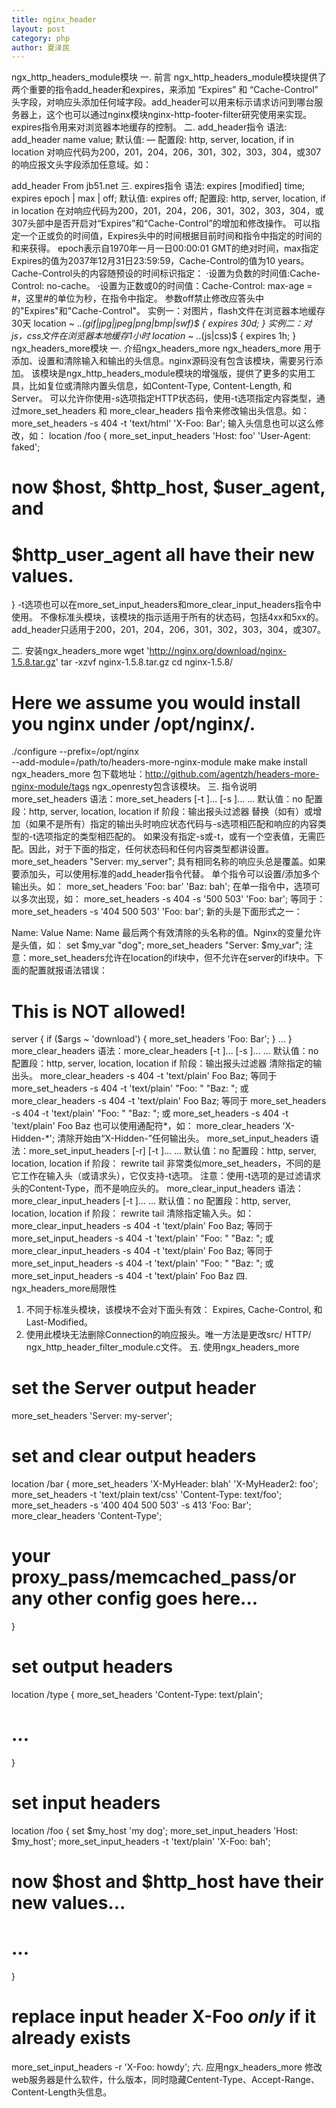 ```yaml
---
title: nginx_header
layout: post
category: php 
author: 夏泽民
---
```

<!-- more -->
ngx_http_headers_module模块
一. 前言
ngx_http_headers_module模块提供了两个重要的指令add_header和expires，来添加 “Expires” 和 “Cache-Control” 头字段，对响应头添加任何域字段。add_header可以用来标示请求访问到哪台服务器上，这个也可以通过nginx模块nginx-http-footer-filter研究使用来实现。expires指令用来对浏览器本地缓存的控制。
二. add_header指令
语法: add_header name value;
默认值: —
配置段: http, server, location, if in location
对响应代码为200，201，204，206，301，302，303，304，或307的响应报文头字段添加任意域。如：

add_header From jb51.net
三. expires指令
语法: expires [modified] time;
expires epoch | max | off;
默认值: expires off;
配置段: http, server, location, if in location
在对响应代码为200，201，204，206，301，302，303，304，或307头部中是否开启对“Expires”和“Cache-Control”的增加和修改操作。
可以指定一个正或负的时间值，Expires头中的时间根据目前时间和指令中指定的时间的和来获得。
epoch表示自1970年一月一日00:00:01 GMT的绝对时间，max指定Expires的值为2037年12月31日23:59:59，Cache-Control的值为10 years。
Cache-Control头的内容随预设的时间标识指定：
·设置为负数的时间值:Cache-Control: no-cache。
·设置为正数或0的时间值：Cache-Control: max-age = #，这里#的单位为秒，在指令中指定。
参数off禁止修改应答头中的"Expires"和"Cache-Control"。
实例一：对图片，flash文件在浏览器本地缓存30天
location ~ .*\.(gif|jpg|jpeg|png|bmp|swf)$
 {
      expires 30d;
 }
实例二：对js，css文件在浏览器本地缓存1小时
location ~ .*\.(js|css)$
 {
      expires 1h;
 }
ngx_headers_more模块
一. 介绍ngx_headers_more
ngx_headers_more 用于添加、设置和清除输入和输出的头信息。nginx源码没有包含该模块，需要另行添加。
该模块是ngx_http_headers_module模块的增强版，提供了更多的实用工具，比如复位或清除内置头信息，如Content-Type, Content-Length, 和Server。
可以允许你使用-s选项指定HTTP状态码，使用-t选项指定内容类型，通过more_set_headers 和 more_clear_headers 指令来修改输出头信息。如：
more_set_headers -s 404 -t 'text/html' 'X-Foo: Bar';
输入头信息也可以这么修改，如：
location /foo {
  more_set_input_headers 'Host: foo' 'User-Agent: faked';
  # now $host, $http_host, $user_agent, and
  #  $http_user_agent all have their new values.
}
-t选项也可以在more_set_input_headers和more_clear_input_headers指令中使用。
不像标准头模块，该模块的指示适用于所有的状态码，包括4xx和5xx的。 add_header只适用于200，201，204，206，301，302，303，304，或307。

二. 安装ngx_headers_more
wget 'http://nginx.org/download/nginx-1.5.8.tar.gz'
tar -xzvf nginx-1.5.8.tar.gz
cd nginx-1.5.8/
  
# Here we assume you would install you nginx under /opt/nginx/.
./configure --prefix=/opt/nginx \
  --add-module=/path/to/headers-more-nginx-module
make
make install
ngx_headers_more 包下载地址：http://github.com/agentzh/headers-more-nginx-module/tags
ngx_openresty包含该模块。
三. 指令说明
more_set_headers
语法：more_set_headers [-t <content-type list>]... [-s <status-code list>]... <new-header>...
默认值：no
配置段：http, server, location, location if
阶段：输出报头过滤器
替换（如有）或增加（如果不是所有）指定的输出头时响应状态代码与-s选项相匹配和响应的内容类型的-t选项指定的类型相匹配的。
如果没有指定-s或-t，或有一个空表值，无需匹配。因此，对于下面的指定，任何状态码和任何内容类型都讲设置。
more_set_headers  "Server: my_server";
具有相同名称的响应头总是覆盖。如果要添加头，可以使用标准的add_header指令代替。
单个指令可以设置/添加多个输出头。如：
more_set_headers 'Foo: bar' 'Baz: bah';
在单一指令中，选项可以多次出现，如：
more_set_headers -s 404 -s '500 503' 'Foo: bar';
等同于：
more_set_headers -s '404 500 503' 'Foo: bar';
新的头是下面形式之一：

Name: Value
Name:
Name
最后两个有效清除的头名称的值。Nginx的变量允许是头值，如：
set $my_var "dog";
more_set_headers "Server: $my_var";
注意：more_set_headers允许在location的if块中，但不允许在server的if块中。下面的配置就报语法错误：
# This is NOT allowed!
 server {
    if ($args ~ 'download') {
      more_set_headers 'Foo: Bar';
    }
    ...
  }
more_clear_headers
语法：more_clear_headers [-t <content-type list>]... [-s <status-code list>]... <new-header>...
默认值：no
配置段：http, server, location, location if
阶段：输出报头过滤器
清除指定的输出头。
more_clear_headers -s 404 -t 'text/plain' Foo Baz;
等同于
more_set_headers -s 404 -t 'text/plain' "Foo: " "Baz: ";
或
more_clear_headers -s 404 -t 'text/plain' Foo Baz;
等同于
more_set_headers -s 404 -t 'text/plain' "Foo: " "Baz: ";
或
more_set_headers -s 404 -t 'text/plain' Foo Baz
也可以使用通配符*，如：
more_clear_headers 'X-Hidden-*';
清除开始由“X-Hidden-”任何输出头。
more_set_input_headers
语法：more_set_input_headers [-r] [-t <content-type list>]... <new-header>...
默认值：no
配置段：http, server, location, location if
阶段： rewrite tail
非常类似more_set_headers，不同的是它工作在输入头（或请求头），它仅支持-t选项。
注意：使用-t选项的是过滤请求头的Content-Type，而不是响应头的。
more_clear_input_headers
语法：more_clear_input_headers [-t <content-type list>]... <new-header>...
默认值：no
配置段：http, server, location, location if
阶段： rewrite tail
清除指定输入头。如：
more_clear_input_headers -s 404 -t 'text/plain' Foo Baz;
等同于
more_set_input_headers -s 404 -t 'text/plain' "Foo: " "Baz: ";
或
more_clear_input_headers -s 404 -t 'text/plain' Foo Baz;
等同于
more_set_input_headers -s 404 -t 'text/plain' "Foo: " "Baz: ";
或
more_set_input_headers -s 404 -t 'text/plain' Foo Baz
四. ngx_headers_more局限性
1. 不同于标准头模块，该模块不会对下面头有效： Expires, Cache-Control, 和Last-Modified。
2. 使用此模块无法删除Connection的响应报头。唯一方法是更改src/ HTTP/ ngx_http_header_filter_module.c文件。
五. 使用ngx_headers_more
# set the Server output header
more_set_headers 'Server: my-server';
  
# set and clear output headers
location /bar {
  more_set_headers 'X-MyHeader: blah' 'X-MyHeader2: foo';
  more_set_headers -t 'text/plain text/css' 'Content-Type: text/foo';
  more_set_headers -s '400 404 500 503' -s 413 'Foo: Bar';
  more_clear_headers 'Content-Type';
  
  # your proxy_pass/memcached_pass/or any other config goes here...
}
  
# set output headers
location /type {
  more_set_headers 'Content-Type: text/plain';
  # ...
}
  
# set input headers
location /foo {
  set $my_host 'my dog';
  more_set_input_headers 'Host: $my_host';
  more_set_input_headers -t 'text/plain' 'X-Foo: bah';
  
  # now $host and $http_host have their new values...
  # ...
}
  
 # replace input header X-Foo *only* if it already exists
more_set_input_headers -r 'X-Foo: howdy';
六. 应用ngx_headers_more
修改web服务器是什么软件，什么版本，同时隐藏Centent-Type、Accept-Range、Content-Length头信息。